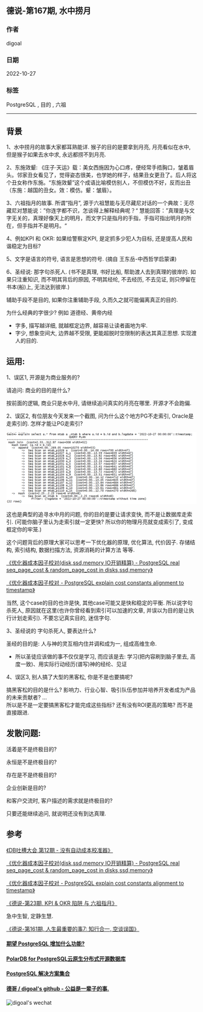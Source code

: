 ## 德说-第167期, 水中捞月      
            
### 作者            
digoal            
            
### 日期            
2022-10-27            
            
### 标签            
PostgreSQL , 目的 , 六祖        
            
----            
            
## 背景    
  
1、水中捞月的故事大家都耳熟能详. 猴子的目的是要拿到月亮, 月亮看似在水中, 但是猴子如果去水中求, 永远都捞不到月亮.    
  
2、东施效颦: 《庄子·天运》载：美女西施因为心口疼，便经常手捂胸口，皱着眉头。邻家丑女看见了，觉得姿态很美，也学她的样子，结果丑女更丑了。后人将这个丑女称作东施。“东施效颦”这个成语比喻模仿别人，不但模仿不好，反而出丑（东施：越国的丑女。效：模仿。颦：皱眉）。  
  
3、六祖指月的故事. 所谓“指月”, 源于六祖慧能与无尽藏尼对话的一个典故：无尽藏尼对慧能说：”你连字都不识，怎谈得上解释经典呢？“   慧能回答：”真理是与文字无关的，真理好像天上的明月，而文字只是指月的手指，手指可指出明月的所在，但手指并不是明月。“     
    
4、例如KPI 和 OKR: 如果给警察定KPI, 是定抓多少犯人为目标, 还是提高人民和谐稳定为目标?    
  
5、文字是语言的符号, 语言是思想的符号.  (摘自 王东岳-中西哲学启蒙课)    
  
6、圣经说: 那字句杀死人.  (书不是真理, 书好比船, 帮助渡人去到真理的彼岸的.  如果只注重知识, 而不明其背后的原因, 不明其经纶, 不去经历, 不去见证, 则只停留在书本(船)上, 无法达到彼岸.)     
  
辅助手段不是目的, 如果你注重辅助手段, 久而久之就可能偏离真正的目的.    
  
  
为什么经典的字很少? 例如 道德经、黄帝内经  
- 字多, 描写越详细, 就越框定边界, 越容易让读者画地为牢.   
- 字少, 想象空间大, 边界越不受限, 更能超脱时空限制的表达其真正思想. 实现渡人的目的.   
  
  
## 运用:  
  
1、误区1, 开源是为商业服务的?   
  
请追问: 商业的目的是什么?   
  
按前面的逻辑, 商业只是水中月, 请继续追问真实的月亮在哪里. 开源才不会跑偏.     
  
2、误区2, 有位朋友今天发来一个截图, 问为什么这个地方PG不走索引, Oracle是走索引的. 怎样才能让PG走索引?    
  
![pic](20221027_01_pic_001.png)    
  
这也是典型的追寻水中月的问题, 你的目的是要让请求变快, 而不是让数据库走索引. (可能你脑子里认为走索引就一定更快? 所以你的物理月亮就变成索引了, 变成框定你的牢笼.)  
  
这个问题背后的原理大家可以思考一下优化器的原理, 优化算法, 代价因子. 存储结构, 索引结构, 数据扫描方法, 资源消耗的计算方法 等等.    
  
[《优化器成本因子校对(disk,ssd,memory IO开销精算) - PostgreSQL real seq_page_cost & random_page_cost in disks,ssd,memory》](../201404/20140423_01.md)    
  
[《优化器成本因子校对 - PostgreSQL explain cost constants alignment to timestamp》](../201311/20131126_03.md)    
  
当然, 这个case的目的也许是快, 其他case可能又是快和稳定的平衡. 所以说字句杀死人, 原因就在这里(也许你曾经看到索引可以加速的文章, 并误以为目的是让执行计划走索引). 不要忘记真实目的, 迷信字句.   
  
3、圣经说的 字句杀死人, 要表达什么?   
  
圣经的目的是: 人与神的灵互相内住并调和成为一, 组成高维生命.    
- 所以圣徒应该做的事不仅仅是学习, 而应该是去: 学习(把内容刷到脑子里去, 高度一致)、用实际行动经历(谱写)神的经纶、见证 
  
4、误区3, 别人搞了大型的黑客松, 你是不是也要搞呢?   
  
搞黑客松的目的是什么? 影响力、行业心智、吸引队伍参加并培养开发者成为产品的未来贡献者? ...   
所以是不是一定要搞黑客松才能完成这些指标? 还有没有ROI更高的策略? 而不是直接跟进.    
  
## 发散问题:   
活着是不是终极目的?   
  
永恒是不是终极目的?   
  
存在是不是终极目的?   
  
企业创新是目的?   
  
和客户交流时, 客户描述的需求就是终极目的?    
  
只要还能继续追问, 就说明还没有到达真理.    
  
## 参考  
[《DB吐槽大会,第12期 - 没有自动成本校准器》](../202108/20210830_03.md)    
  
[《优化器成本因子校对(disk,ssd,memory IO开销精算) - PostgreSQL real seq_page_cost & random_page_cost in disks,ssd,memory》](../201404/20140423_01.md)    
  
[《优化器成本因子校对 - PostgreSQL explain cost constants alignment to timestamp》](../201311/20131126_03.md)    
  
[《德说-第23期, KPI & OKR 陷阱 与 六祖指月》](../202108/20210827_01.md)    
  
急中生智, 定静生慧.    
  
[《德说-第161期, 人生最重要的事7: 知行合一, 空谈误国》](../202210/20221021_01.md)    
  
  
  
#### [期望 PostgreSQL 增加什么功能?](https://github.com/digoal/blog/issues/76 "269ac3d1c492e938c0191101c7238216")
  
  
#### [PolarDB for PostgreSQL云原生分布式开源数据库](https://github.com/ApsaraDB/PolarDB-for-PostgreSQL "57258f76c37864c6e6d23383d05714ea")
  
  
#### [PostgreSQL 解决方案集合](https://yq.aliyun.com/topic/118 "40cff096e9ed7122c512b35d8561d9c8")
  
  
#### [德哥 / digoal's github - 公益是一辈子的事.](https://github.com/digoal/blog/blob/master/README.md "22709685feb7cab07d30f30387f0a9ae")
  
  
![digoal's wechat](../pic/digoal_weixin.jpg "f7ad92eeba24523fd47a6e1a0e691b59")
  
